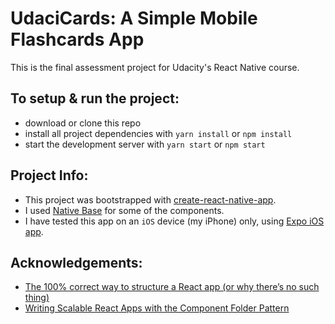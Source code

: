 # UdaciCards: A Simple Mobile Flashcards App

This is the final assessment project for Udacity's React Native course. 

## To setup & run the project:

* download or clone this repo
* install all project dependencies with `yarn install` or `npm install`
* start the development server with `yarn start` or `npm start`


## Project Info:  

* This project was bootstrapped with [create-react-native-app](https://facebook.github.io/react-native/). 
* I used [Native Base](https://nativebase.io/) for some of the components.
* I have tested this app on an `iOS` device (my iPhone) only, using [Expo iOS app](https://expo.io/tools#client).


## Acknowledgements:  
* [The 100% correct way to structure a React app (or why there’s no such thing)](https://hackernoon.com/the-100-correct-way-to-structure-a-react-app-or-why-theres-no-such-thing-3ede534ef1ed)
* [Writing Scalable React Apps with the Component Folder Pattern](https://medium.com/styled-components/component-folder-pattern-ee42df37ec68)